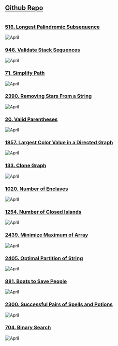 <link rel="shortcut icon" type="image/x-icon" href="favicon.ico">

## [Github Repo](https://github.com/vishxm/leetcoding-challenge)

# 

<!--<p align="center"><a href="https://github.com/vishxm/leetcoding-challenge"><img src="https://www.pngmart.com/files/22/GitHub-PNG-Isolated-Picture.png" height=30></a></p> -->

### [516. Longest Palindromic Subsequence](https://leetcode.com/problems/longest-palindromic-subsequence/description/)
![April](april/longestPalindromeSubsequence.png)

### [946. Validate Stack Sequences](https://leetcode.com/problems/validate-stack-sequences/description/)
![April](april/validateStackSequence.png)

### [71. Simplify Path](https://leetcode.com/problems/simplify-path/description/)
![April](april/simplifyPath.png)

### [2390. Removing Stars From a String](https://leetcode.com/problems/removing-stars-from-a-string/description/)
![April](april/removingStarsFromAString.png)

### [20. Valid Parentheses](https://leetcode.com/problems/valid-parentheses/description/)
![April](april/validParathese.png)

### [1857. Largest Color Value in a Directed Graph](https://leetcode.com/problems/largest-color-value-in-a-directed-graph/)
![April](april/largestPathValue.png)

### [133. Clone Graph](https://leetcode.com/problems/clone-graph/)
![April](april/cloneGraph.png)

### [1020. Number of Enclaves](https://leetcode.com/problems/number-of-enclaves/)
![April](april/numberOfEnclaves.png)

### [1254. Number of Closed Islands](https://leetcode.com/problems/number-of-closed-islands/)
![April](april/numberOfClosedIslands.png)

### [2439. Minimize Maximum of Array](https://leetcode.com/problems/minimize-maximum-of-array/description/)
![April](april/minimiseMaximumOfArray.png)

### [2405. Optimal Partition of String](https://leetcode.com/problems/optimal-partition-of-string/)
![April](april/optimalPartitionOfString.png)

### [881. Boats to Save People](https://leetcode.com/problems/boats-to-save-people/)
![April](april/boatsToSavePeople.png)

### [2300. Successful Pairs of Spells and Potions](https://leetcode.com/problems/successful-pairs-of-spells-and-potions/)
![April](april/successfulPairsOfSpellsAndPotions.png)

### [704. Binary Search](https://leetcode.com/problems/binary-search/)
![April](april/binarySearch.png)

